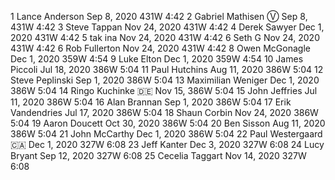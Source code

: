 1   Lance Anderson   Sep 8, 2020   431W   4:42
2   Gabriel Mathisen   Ⓥ Sep 8,   431W   4:42
3   Steve Tappan   Nov 24, 2020   431W   4:42
4   Derek Sawyer   Dec 1, 2020   431W   4:42
5   tak ina   Nov 24, 2020   431W   4:42
6   Seth G   Nov 24, 2020   431W   4:42
6   Rob Fullerton   Nov 24, 2020   431W   4:42
8   Owen McGonagle   Dec 1, 2020   359W   4:54
9   Luke Elton   Dec 1, 2020   359W   4:54
10   James Piccoli   Jul 18, 2020   386W   5:04
11   Paul Hutchins   Aug 11, 2020   386W   5:04
12   Steve Peplinski   Sep 1, 2020   386W   5:04
13   Maximilian Weniger   Dec 1, 2020   386W   5:04
14   Ringo Kuchinke   🇩🇪 Nov 15,   386W   5:04
15   John Jeffries   Jul 11, 2020   386W   5:04
16   Alan Brannan   Sep 1, 2020   386W   5:04
17   Erik Vandendries   Jul 17, 2020   386W   5:04
18   Shaun Corbin   Nov 24, 2020   386W   5:04
19   Aaron Doucett   Oct 30, 2020   386W   5:04
20   Ben Sisson   Aug 11, 2020   386W   5:04
21   John McCarthy   Dec 1, 2020   386W   5:04
22   Paul Westergaard🇨🇦   Dec 1, 2020   327W   6:08
23   Jeff Kanter   Dec 3, 2020   327W   6:08
24   Lucy Bryant   Sep 12, 2020   327W   6:08
25   Cecelia Taggart   Nov 14, 2020   327W   6:08
